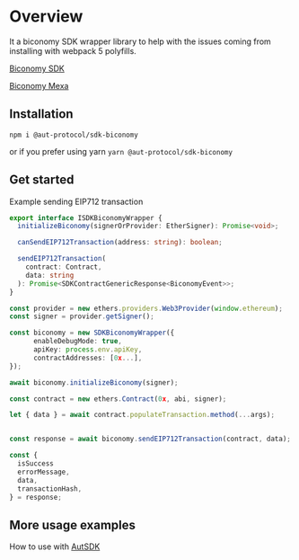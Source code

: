 # Overview

It a biconomy SDK wrapper library to help with the issues coming from installing with webpack 5 polyfills.

[Biconomy SDK](https://docs.biconomy.io/products/enable-gasless-transactions/sdk-3)

[Biconomy Mexa](https://www.npmjs.com/package/@biconomy/mexa)

## Installation

`npm i @aut-protocol/sdk-biconomy`

or if you prefer using yarn
`yarn @aut-protocol/sdk-biconomy`

## Get started

Example sending EIP712 transaction

```ts
export interface ISDKBiconomyWrapper {
  initializeBiconomy(signerOrProvider: EtherSigner): Promise<void>;

  canSendEIP712Transaction(address: string): boolean;

  sendEIP712Transaction(
    contract: Contract,
    data: string
  ): Promise<SDKContractGenericResponse<BiconomyEvent>>;
}
```

```ts
const provider = new ethers.providers.Web3Provider(window.ethereum);
const signer = provider.getSigner();

const biconomy = new SDKBiconomyWrapper({
      enableDebugMode: true,
      apiKey: process.env.apiKey,
      contractAddresses: [0x...],
});

await biconomy.initializeBiconomy(signer);

const contract = new ethers.Contract(0x, abi, signer);

let { data } = await contract.populateTransaction.method(...args);


const response = await biconomy.sendEIP712Transaction(contract, data);

const {
  isSuccess
  errorMessage,
  data,
  transactionHash,
} = response;
```

## More usage examples

How to use with [AutSDK](https://github.com/Aut-Labs/sdk#using-biconomy-example)
